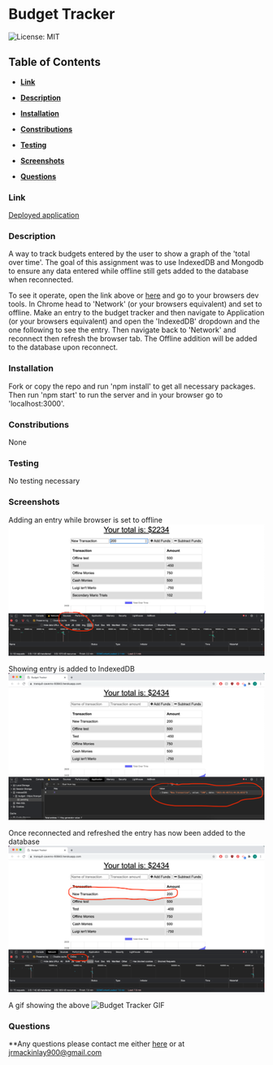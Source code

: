 # Budget Tracker

![License: MIT](https://img.shields.io/badge/License-MIT-yellow.svg)

## Table of Contents

* **[Link](#Link)**

* **[Description](#Description)**

* **[Installation](#Installation)**

* **[Constributions](#Contributions)**

* **[Testing](#Testing)**

* **[Screenshots](#Screenshots)**

* **[Questions](#Questions)**


### Link

[Deployed application](https://tranquil-caverns-93843.herokuapp.com/)


### Description

A way to track budgets entered by the user to show a graph of the 'total over time'. The goal of this assignment was to use IndexedDB and Mongodb to ensure any data entered while offline still gets added to the database when reconnected.

To see it operate, open the link above or [here](https://tranquil-caverns-93843.herokuapp.com/) and go to your browsers dev tools. In Chrome head to 'Network' (or your browsers equivalent) and set to offline. Make an entry to the budget tracker and then navigate to Application (or your browsers equivalent) and open the 'IndexedDB' dropdown and the one following to see the entry. Then navigate back to 'Network' and reconnect then refresh the browser tab. The Offline addition will be added to the database upon reconnect.


### Installation

Fork or copy the repo and run 'npm install' to get all necessary packages. Then run 'npm start' to run the server and in your browser go to 'localhost:3000'. 


### Constributions

None


### Testing

No testing necessary


### Screenshots

Adding an entry while browser is set to offline
![Offline Budget Entry](/screens/offlinebudget.png)

Showing entry is added to IndexedDB
![Added to IndexedDB](/screens/serviceworkerentry.png)

Once reconnected and refreshed the entry has now been added to the database
![Refreshed and Reconnected](/screens/reconnectandrefresh.png)

A gif showing the above
![Budget Tracker GIF](/screens/Budget_gif.gif)


### Questions

**Any questions please contact me either [here](https://github.com/tallglassof-milkjake) or at jrmackinlay900@gmail.com
